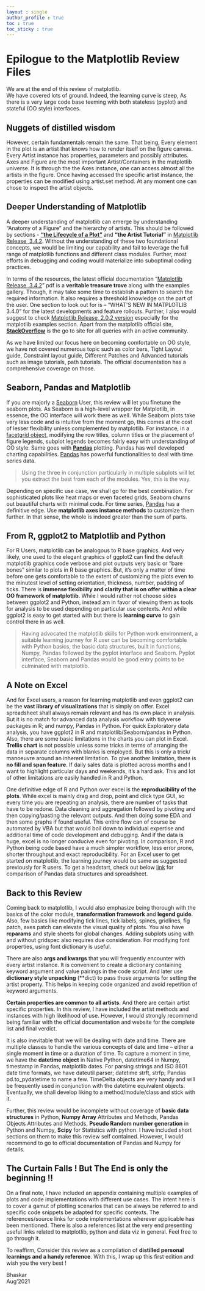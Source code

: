 ```yaml
---
layout : single
author_profile : true
toc : true
toc_sticky : true
---
```


# Epilogue to the Matplotlib Review Files

We are at the end of this review of matplotlib.  
We have covered lots of ground. Indeed, the learning curve is steep, As there is a very large code base teeming with both stateless (pyplot) and stateful (OO style) interfaces.  

## Nuggets of distilled wisdom  
However, certain fundamentals remain the same. That being, Every element in the plot is an artist that knows how to render itself on the figure canvas. Every Artist instance has properties, parameters and possibly attributes. Axes and Figure are the most important Artist/Containers in the matplotlib universe. It is through the the Axes instance, one can access almost all the artists in the figure. Once having accessed the specific artist instance, the properties can be modified using artist.set method. At any moment one can chose to inspect the artist objects.  

## Deeper Understanding of Matplotlib
A deeper understanding of matplotlib can emerge by understanding “Anatomy of a Figure” and the hierarchy of artists. This should be followed by sections - [**“the Lifecycle of a Plot”**](https://matplotlib.org/stable/tutorials/introductory/lifecycle.html) and **“the Artist Tutorial”** in [Matplotlib Release, 3.4.2](https://matplotlib.org/3.4.2/Matplotlib.pdf). Without the understanding of these two foundational concepts, we would be limiting our capability and fail to leverage the full range of matplotlib functions and different class modules. Further, most efforts in debugging and coding would materialize into suboptimal coding practices.  

In terms of the resources, the latest official documentation “[Matplotlib Release, 3.4.2](https://matplotlib.org/3.4.2/Matplotlib.pdf)” pdf is a **veritable treasure trove** along with the examples gallery. Though, it may take some time to establish a pattern to search the required information. It also requires a threshold knowledge on the part of the user. One section to look out for is – “WHAT'S NEW IN MATPLOTLIB 3.4.0” for the latest developments and feature rollouts. Further, I also would suggest to check [Matplotlib Release, 2.0.2 version](https://matplotlib.org/2.0.2/Matplotlib.pdf) especially for the matplotlib examples section. Apart from the matplotlib official site, [**StackOverflow**](https://stackoverflow.com/questions/tagged/matplotlib) is the go to site for all queries with an active community.  

As we have limited our focus here on becoming comfortable on OO style, we have not covered numerous topic such as color bars, Tight Layout guide, Constraint layout guide, Different Patches and Advanced tutorials such as image tutorials, path tutorials. The official documentation has a comprehensive coverage on those.  

## Seaborn, Pandas and Matplotlib  

If you are majorly a [Seaborn](https://seaborn.pydata.org/) User, this review will let you finetune the seaborn plots. As Seaborn is a high-level wrapper for Matplotlib, in essence, the OO interface will work there as well. While Seaborn plots take very less code and is intuitive from the moment go, this comes at the cost of lesser flexibility unless complemented by matplotlib. For instance, in a [facetgrid object](https://seaborn.pydata.org/generated/seaborn.FacetGrid.html), modifying the row titles, column titles or the placement of figure legends, subplot legends becomes fairly easy with understanding of OO style. Same goes with [**Pandas**](https://pandas.pydata.org/docs/user_guide/index.html) plotting. Pandas has well developed charting capabilities. [Pandas](https://pandas.pydata.org/docs/user_guide/index.html) has powerful functionalities to deal with time series data.  
>Using the three in conjunction particularly in multiple subplots will let you extract the best from each of the modules. Yes, this is the way.  

Depending on specific use case, we shall go for the best combination. For sophisticated plots like heat maps or even faceted grids, Seaborn churns out beautiful charts with minimal code. For time series, [Pandas](https://pandas.pydata.org/docs/user_guide/index.html) has a definitive edge. Use **matplotlib axes instance methods** to customize them further. In that sense, the whole is indeed greater than the sum of parts.  

## From R, ggplot2 to Matplotlib and Python  

For R Users, matplotlib can be analogous to R base graphics. And very likely, one used to the elegant graphics of ggplot2 can find the default matplotlib graphics code verbose and plot outputs very basic or “bare bones” similar to plots in R base graphics. But, it’s only a matter of time before one gets comfortable to the extent of customizing the plots even to the minutest level of setting orientation, thickness, number, padding of ticks. There is **immense flexibility and clarity that is on offer within a clear OO framework of matplotlib**. While I would rather not choose sides between ggplot2 and Python, instead am in favor of viewing them as tools for analysis to be used depending on particular use contexts. And while ggplot2 is easy to get started with but there is **learning curve** to gain control there in as well.  

>Having advocated the matplotlib skills for Python work environment, a suitable learning journey for R user can be becoming comfortable with Python basics, the basic data structures, built in functions, Numpy, Pandas followed by the pyplot interface and Seaborn. Pyplot interface, Seaborn and Pandas would be good entry points to be culminated with matplotlib.  

## A Note on Excel  

And for Excel users, a reason for learning matplotlib and even ggplot2 can be the **vast library of visualizations** that is simply on offer. Excel spreadsheet shall always remain relevant and has its own place in analysis. But it is no match for advanced data analysis workflow with tidyverse packages in R; and numpy, Pandas in Python. For quick Exploratory data analysis, you have ggplot2 in R and matplotlib/Seaborn/pandas in Python. Also, there are some basic limitations in the charts you can plot in Excel. **Trellis chart** is not possible unless some tricks in terms of arranging the data in separate columns with blanks is employed. But this is only a trick/ manoeuvre around an inherent limitation. To give another limitation, there is **no fill and span feature**. If daily sales data is plotted across months and I want to highlight particular days and weekends, it’s a hard ask. This and lot of other limitations are easily handled in R and Python.  

One definitive edge of R and Python over excel is the **reproducibility of the plots**. While excel is mainly drag and drop, point and click type GUI, so every time you are repeating an analysis, there are number of tasks that have to be redone. Data cleaning and aggregation followed by pivoting and then copying/pasting the relevant outputs. And then doing some EDA and then some graphs if found useful. This entire flow can of course be automated by VBA but that would boil down to individual expertise and additional time of code development and debugging. And if the data is huge, excel is no longer conducive even for pivoting. In comparison, R and Python being code based have a much simpler workflow, less error prone, shorter throughput and exact reproducibility. For an Excel user to get started on matplotlib, the learning journey would be same as suggested previously for R users. To get a headstart, check out below [link](https://pandas.pydata.org/pandas-docs/stable/getting_started/comparison/comparison_with_spreadsheets.html) for comparison of Pandas data structures and spreadsheet.  

## Back to this Review  

Coming back to matplotlib, I would also emphasize being thorough with the basics of the color module, **transformation framework** and **legend guide**. Also, few basics like modifying tick lines, tick labels, spines, gridlines, fig patch, axes patch can elevate the visual quality of plots. You also have **rcparams** and style sheets for global changes. Adding subplots using with and without gridspec also requires due consideration. For modifying font properties, using font dictionary is useful.  

There are also **args and kwargs** that you will frequently encounter with every artist instance. It is convenient to create a dictionary containing keyword argument and value pairings in the code script. And later use **dictionary style unpacking** (**dict) to pass those arguments for setting the artist property. This helps in keeping code organized and avoid repetition of keyword arguments.  

**Certain properties are common to all artists**. And there are certain artist specific properties. In this review, I have included the artist methods and instances with high likelihood of use. However, I would strongly recommend being familiar with the official documentation and website for the complete list and final verdict.  

It is also inevitable that we will be dealing with date and time. There are multiple classes to handle the various concepts of date and time – either a single moment in time or a duration of time. To capture a moment in time, we have the **datetime object** in Native Python, datetime64 in Numpy, timestamp in Pandas, matplotlib dates. For parsing strings and ISO 8601 date time formats, we have dateutil parser; datetime strft, strfp; Pandas pd.to_pydatetime to name a few. TimeDelta objects are very handy and will be frequently used in conjunction with the datetime equivalent objects. Eventually, we shall develop liking to a method/module/class and stick with it.  

Further, this review would be incomplete without coverage of **basic data structures** in Python, **Numpy Array** Attributes and Methods, Pandas Objects Attributes and Methods, **Pseudo Random number generation** in Python and Numpy, **Scipy** for Statistics with python. I have included short sections on them to make this review self contained. However, I would recommend to go to official documentation of Pandas and Numpy for details.  

## The Curtain Falls ! But The End is only the beginning !!  

On a final note, I have included an appendix containing multiple examples of plots and code implementations with different use cases. The intent here is to cover a gamut of plotting scenarios that can be always be referred to and specific code snippets be adapted for specific contexts. The references/source links for code implementations wherever applicable has been mentioned. There is also a references list at the very end presenting useful links related to matplotlib, python and data viz in general.
Feel free to go through it.  

To reaffirm, Consider this review as a compilation of **distilled personal learnings and a handy reference**. With this, I wrap up this first edition and wish you the very best !  

Bhaskar  
Aug’2021
